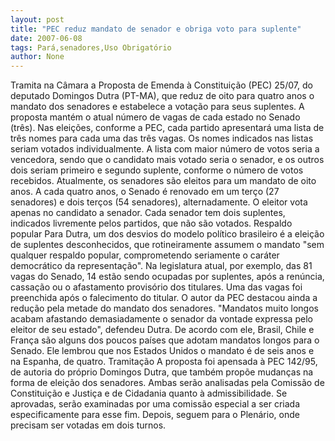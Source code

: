 ```yaml
---
layout: post
title: "PEC reduz mandato de senador e obriga voto para suplente"
date: 2007-06-08
tags: Pará,senadores,Uso Obrigatório
author: None
---
```

Tramita na C&acirc;mara a Proposta de Emenda &agrave; Constitui&ccedil;&atilde;o (PEC) 25/07, do deputado Domingos Dutra (PT-MA), que reduz de oito para quatro anos o mandato dos senadores e estabelece a vota&ccedil;&atilde;o para seus suplentes.
A proposta mant&eacute;m o atual n&uacute;mero de vagas de cada estado no Senado (tr&ecirc;s). Nas elei&ccedil;&otilde;es, conforme a PEC, cada partido apresentar&aacute; uma lista de tr&ecirc;s nomes para cada uma das tr&ecirc;s vagas. Os nomes indicados nas listas seriam votados individualmente. A lista com maior n&uacute;mero de votos seria a vencedora, sendo que o candidato mais votado seria o senador, e os outros dois seriam primeiro e segundo suplente, conforme o n&uacute;mero de votos recebidos.
Atualmente, os senadores s&atilde;o eleitos para um mandato de oito anos. A cada quatro anos, o Senado &eacute; renovado em um ter&ccedil;o (27 senadores) e dois ter&ccedil;os (54 senadores), alternadamente. O eleitor vota apenas no candidato a senador. Cada senador tem dois suplentes, indicados livremente pelos partidos, que n&atilde;o s&atilde;o votados.
Respaldo popular
Para Dutra, um dos desvios do modelo pol&iacute;tico brasileiro &eacute; a elei&ccedil;&atilde;o de suplentes desconhecidos, que rotineiramente assumem o mandato &quot;sem qualquer respaldo popular, comprometendo seriamente o car&aacute;ter democr&aacute;tico da representa&ccedil;&atilde;o&quot;. Na legislatura atual, por exemplo, das 81 vagas do Senado, 14 est&atilde;o sendo ocupadas por suplentes, ap&oacute;s a ren&uacute;ncia, cassa&ccedil;&atilde;o ou o afastamento provis&oacute;rio dos titulares. Uma das vagas foi preenchida ap&oacute;s o falecimento do titular.
O autor da PEC destacou ainda a redu&ccedil;&atilde;o pela metade do mandato dos senadores. &quot;Mandatos muito longos acabam afastando demasiadamente o senador da vontade expressa pelo eleitor de seu estado&quot;, defendeu Dutra. De acordo com ele, Brasil, Chile e Fran&ccedil;a s&atilde;o alguns dos poucos pa&iacute;ses que adotam mandatos longos para o Senado. Ele lembrou que nos Estados Unidos o mandato &eacute; de seis anos e na Espanha, de quatro.
Tramita&ccedil;&atilde;o
A proposta foi apensada &agrave; PEC 142/95, de autoria do pr&oacute;prio Domingos Dutra, que tamb&eacute;m prop&otilde;e mudan&ccedil;as na forma de elei&ccedil;&atilde;o dos senadores. Ambas ser&atilde;o analisadas pela Comiss&atilde;o de Constitui&ccedil;&atilde;o e Justi&ccedil;a e de Cidadania quanto &agrave; admissibilidade. Se aprovadas, ser&atilde;o examinadas por uma comiss&atilde;o especial a ser criada especificamente para esse fim. Depois, seguem para o Plen&aacute;rio, onde precisam ser votadas em dois turnos. 